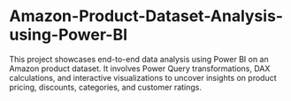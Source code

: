 # Amazon-Product-Dataset-Analysis-using-Power-BI
This project showcases end-to-end data analysis using Power BI on an Amazon product dataset. It involves Power Query transformations, DAX calculations, and interactive visualizations to uncover insights on product pricing, discounts, categories, and customer ratings.
